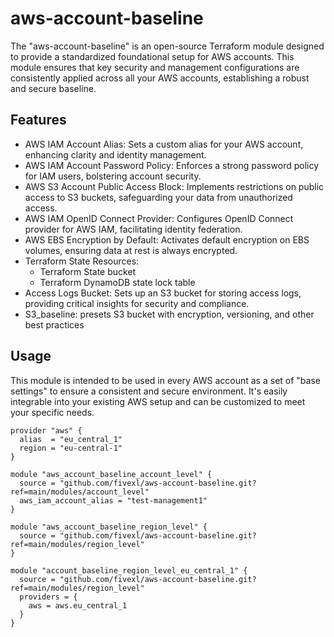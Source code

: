 # aws-account-baseline
The "aws-account-baseline" is an open-source Terraform module designed to provide a standardized foundational setup for AWS accounts. This module ensures that key security and management configurations are consistently applied across all your AWS accounts, establishing a robust and secure baseline.

## Features
- AWS IAM Account Alias: Sets a custom alias for your AWS account, enhancing clarity and identity management.
- AWS IAM Account Password Policy: Enforces a strong password policy for IAM users, bolstering account security.
- AWS S3 Account Public Access Block: Implements restrictions on public access to S3 buckets, safeguarding your data from unauthorized access.
- AWS IAM OpenID Connect Provider: Configures OpenID Connect provider for AWS IAM, facilitating identity federation.
- AWS EBS Encryption by Default: Activates default encryption on EBS volumes, ensuring data at rest is always encrypted.
- Terraform State Resources:
  -  Terraform State bucket
  -  Terraform DynamoDB state lock table
- Access Logs Bucket: Sets up an S3 bucket for storing access logs, providing critical insights for security and compliance.
- S3_baseline: presets S3 bucket with encryption, versioning, and other best practices

## Usage
This module is intended to be used in every AWS account as a set of "base settings" to ensure a consistent and secure environment. It's easily integrable into your existing AWS setup and can be customized to meet your specific needs.

```hcl
provider "aws" {
  alias  = "eu_central_1"
  region = "eu-central-1"
}

module "aws_account_baseline_account_level" {
  source = "github.com/fivexl/aws-account-baseline.git?ref=main/modules/account_level"
  aws_iam_account_alias = "test-management1"
}

module "aws_account_baseline_region_level" {
  source = "github.com/fivexl/aws-account-baseline.git?ref=main/modules/region_level"
}

module "account_baseline_region_level_eu_central_1" {
  source = "github.com/fivexl/aws-account-baseline.git?ref=main/modules/region_level"
  providers = {
    aws = aws.eu_central_1
  }
}
```